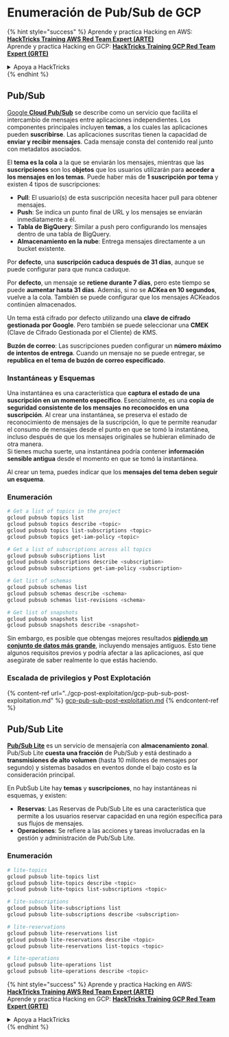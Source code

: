 # Enumeración de Pub/Sub de GCP

{% hint style="success" %}
Aprende y practica Hacking en AWS: <img src="/.gitbook/assets/image.png" alt="" data-size="line">[**HackTricks Training AWS Red Team Expert (ARTE)**](https://training.hacktricks.xyz/courses/arte)<img src="/.gitbook/assets/image.png" alt="" data-size="line">\
Aprende y practica Hacking en GCP: <img src="/.gitbook/assets/image (2).png" alt="" data-size="line">[**HackTricks Training GCP Red Team Expert (GRTE)**<img src="/.gitbook/assets/image (2).png" alt="" data-size="line">](https://training.hacktricks.xyz/courses/grte)

<details>

<summary>Apoya a HackTricks</summary>

* ¡Consulta los [**planes de suscripción**](https://github.com/sponsors/carlospolop)!
* **Únete al** 💬 [**grupo de Discord**](https://discord.gg/hRep4RUj7f) o al [**grupo de telegram**](https://t.me/peass) o **síguenos** en **Twitter** 🐦 [**@hacktricks\_live**](https://twitter.com/hacktricks\_live)**.**
* **Comparte trucos de hacking enviando PRs a los repositorios de** [**HackTricks**](https://github.com/carlospolop/hacktricks) y [**HackTricks Cloud**](https://github.com/carlospolop/hacktricks-cloud) en GitHub.

</details>
{% endhint %}

## Pub/Sub <a href="#revisando-cloud-pubsub" id="revisando-cloud-pubsub"></a>

[Google **Cloud Pub/Sub**](https://cloud.google.com/pubsub/) se describe como un servicio que facilita el intercambio de mensajes entre aplicaciones independientes. Los componentes principales incluyen **temas**, a los cuales las aplicaciones pueden **suscribirse**. Las aplicaciones suscritas tienen la capacidad de **enviar y recibir mensajes**. Cada mensaje consta del contenido real junto con metadatos asociados.

El **tema es la cola** a la que se enviarán los mensajes, mientras que las **suscripciones** son los **objetos** que los usuarios utilizarán para **acceder a los mensajes en los temas**. Puede haber más de **1 suscripción por tema** y existen 4 tipos de suscripciones:

* **Pull**: El usuario(s) de esta suscripción necesita hacer pull para obtener mensajes.
* **Push**: Se indica un punto final de URL y los mensajes se enviarán inmediatamente a él.
* **Tabla de BigQuery**: Similar a push pero configurando los mensajes dentro de una tabla de BigQuery.
* **Almacenamiento en la nube**: Entrega mensajes directamente a un bucket existente.

Por **defecto**, una **suscripción caduca después de 31 días**, aunque se puede configurar para que nunca caduque.

Por **defecto**, un mensaje se **retiene durante 7 días**, pero este tiempo se puede **aumentar hasta 31 días**. Además, si no se **ACKea en 10 segundos**, vuelve a la cola. También se puede configurar que los mensajes ACKeados continúen almacenados.

Un tema está cifrado por defecto utilizando una **clave de cifrado gestionada por Google**. Pero también se puede seleccionar una **CMEK** (Clave de Cifrado Gestionada por el Cliente) de KMS.

**Buzón de correo**: Las suscripciones pueden configurar un **número máximo de intentos de entrega**. Cuando un mensaje no se puede entregar, se **republica en el tema de buzón de correo especificado**.

### Instantáneas y Esquemas

Una instantánea es una característica que **captura el estado de una suscripción en un momento específico**. Esencialmente, es una **copia de seguridad consistente de los mensajes no reconocidos en una suscripción**. Al crear una instantánea, se preserva el estado de reconocimiento de mensajes de la suscripción, lo que te permite reanudar el consumo de mensajes desde el punto en que se tomó la instantánea, incluso después de que los mensajes originales se hubieran eliminado de otra manera.\
Si tienes mucha suerte, una instantánea podría contener **información sensible antigua** desde el momento en que se tomó la instantánea.

Al crear un tema, puedes indicar que los **mensajes del tema deben seguir un esquema**.

### Enumeración
```bash
# Get a list of topics in the project
gcloud pubsub topics list
gcloud pubsub topics describe <topic>
gcloud pubsub topics list-subscriptions <topic>
gcloud pubsub topics get-iam-policy <topic>

# Get a list of subscriptions across all topics
gcloud pubsub subscriptions list
gcloud pubsub subscriptions describe <subscription>
gcloud pubsub subscriptions get-iam-policy <subscription>

# Get list of schemas
gcloud pubsub schemas list
gcloud pubsub schemas describe <schema>
gcloud pubsub schemas list-revisions <schema>

# Get list of snapshots
gcloud pubsub snapshots list
gcloud pubsub snapshots describe <snapshot>
```
Sin embargo, es posible que obtengas mejores resultados [**pidiendo un conjunto de datos más grande**](https://cloud.google.com/pubsub/docs/replay-overview), incluyendo mensajes antiguos. Esto tiene algunos requisitos previos y podría afectar a las aplicaciones, así que asegúrate de saber realmente lo que estás haciendo.

### Escalada de privilegios y Post Explotación

{% content-ref url="../gcp-post-exploitation/gcp-pub-sub-post-exploitation.md" %}
[gcp-pub-sub-post-exploitation.md](../gcp-post-exploitation/gcp-pub-sub-post-exploitation.md)
{% endcontent-ref %}

## Pub/Sub Lite

[**Pub/Sub Lite**](https://cloud.google.com/pubsub/docs/choosing-pubsub-or-lite) es un servicio de mensajería con **almacenamiento zonal**. Pub/Sub Lite **cuesta una fracción** de Pub/Sub y está destinado a **transmisiones de alto volumen** (hasta 10 millones de mensajes por segundo) y sistemas basados en eventos donde el bajo costo es la consideración principal.

En PubSub Lite hay **temas** y **suscripciones**, no hay instantáneas ni esquemas, y existen:

- **Reservas**: Las Reservas de Pub/Sub Lite es una característica que permite a los usuarios reservar capacidad en una región específica para sus flujos de mensajes.
- **Operaciones**: Se refiere a las acciones y tareas involucradas en la gestión y administración de Pub/Sub Lite.

### Enumeración
```bash
# lite-topics
gcloud pubsub lite-topics list
gcloud pubsub lite-topics describe <topic>
gcloud pubsub lite-topics list-subscriptions <topic>

# lite-subscriptions
gcloud pubsub lite-subscriptions list
gcloud pubsub lite-subscriptions describe <subscription>

# lite-reservations
gcloud pubsub lite-reservations list
gcloud pubsub lite-reservations describe <topic>
gcloud pubsub lite-reservations list-topics <topic>

# lite-operations
gcloud pubsub lite-operations list
gcloud pubsub lite-operations describe <topic>
```
{% hint style="success" %}
Aprende y practica Hacking en AWS: <img src="/.gitbook/assets/image.png" alt="" data-size="line">[**HackTricks Training AWS Red Team Expert (ARTE)**](https://training.hacktricks.xyz/courses/arte)<img src="/.gitbook/assets/image.png" alt="" data-size="line">\
Aprende y practica Hacking en GCP: <img src="/.gitbook/assets/image (2).png" alt="" data-size="line">[**HackTricks Training GCP Red Team Expert (GRTE)**<img src="/.gitbook/assets/image (2).png" alt="" data-size="line">](https://training.hacktricks.xyz/courses/grte)

<details>

<summary>Apoya a HackTricks</summary>

* Revisa los [**planes de suscripción**](https://github.com/sponsors/carlospolop)!
* **Únete al** 💬 [**grupo de Discord**](https://discord.gg/hRep4RUj7f) o al [**grupo de telegram**](https://t.me/peass) o **síguenos en** **Twitter** 🐦 [**@hacktricks\_live**](https://twitter.com/hacktricks\_live)**.**
* **Comparte trucos de hacking enviando PRs a los repositorios de** [**HackTricks**](https://github.com/carlospolop/hacktricks) y [**HackTricks Cloud**](https://github.com/carlospolop/hacktricks-cloud).

</details>
{% endhint %}
